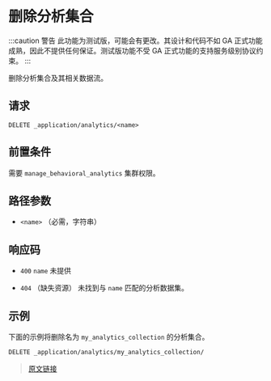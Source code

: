 # 删除分析集合

:::caution 警告
此功能为测试版，可能会有更改。其设计和代码不如 GA 正式功能成熟，因此不提供任何保证。测试版功能不受 GA 正式功能的支持服务级别协议约束。
:::

删除分析集合及其相关数据流。

## 请求

`DELETE _application/analytics/<name>`

## 前置条件

需要 `manage_behavioral_analytics` 集群权限。

## 路径参数

- `<name>`
    （必需，字符串）

## 响应码

- `400`
    `name` 未提供

- `404` （缺失资源）
    未找到与 `name` 匹配的分析数据集。

## 示例

下面的示例将删除名为 `my_analytics_collection` 的分析集合。

```bash
DELETE _application/analytics/my_analytics_collection/
```

> [原文链接](https://www.elastic.co/guide/en/elasticsearch/reference/current/delete-analytics-collection.html)
